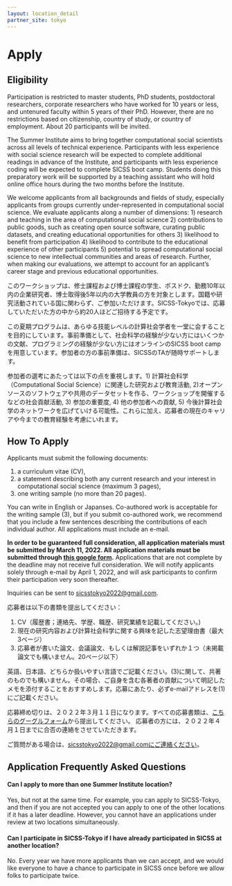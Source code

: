 ```yaml
---
layout: location_detail
partner_site: tokyo
---
```


# Apply

## Eligibility

Participation is restricted to master students, PhD students, postdoctoral researchers, corporate researchers who have worked for 10 years or less, and untenured faculty within 5 years of their PhD. However, there are no restrictions based on citizenship, country of study, or country of employment. About 20 participants will be invited.

The Summer Institute aims to bring together computational social scientists across all levels of technical experience. Participants with less experience with social science research will be expected to complete additional readings in advance of the Institute, and participants with less experience coding will be expected to complete SICSS boot camp. Students doing this preparatory work will be supported by a teaching assistant who will hold online office hours during the two months before the Institute.

We welcome applicants from all backgrounds and fields of study, especially applicants from groups currently under-represented in computational social science. We evaluate applicants along a number of dimensions: 1) research and teaching in the area of computational social science 2) contributions to public goods, such as creating open source software, curating public datasets, and creating educational opportunities for others 3) likelihood to benefit from participation 4) likelihood to contribute to the educational experience of other participants 5) potential to spread computational social science to new intellectual communities and areas of research. Further, when making our evaluations, we attempt to account for an applicant’s career stage and previous educational opportunities.


このワークショップは、修士課程および博士課程の学生、ポスドク、勤務10年以内の企業研究者、博士取得後5年以内の大学教員の方を対象とします。国籍や研究活動されている国に関わらず、ご参加いただけます。SICSS-Tokyoでは、応募していただいた方の中から約20人ほどご招待する予定です。

この夏期プログラムは、あらゆる技能レベルの計算社会学者を一堂に会することを目的にしています。事前準備として、社会科学の経験が少ない方にはいくつかの文献、プログラミングの経験が少ない方にはオンラインのSICSS boot campを用意しています。参加者の方の事前準備は、SICSSのTAが随時サポートします。

参加者の選考にあたっては以下の点を重視します。1) 計算社会科学（Computational Social Science）に関連した研究および教育活動, 2)オープンソースのソフトウェアや共用のデータセットを作る、ワークショップを開催するなどの社会貢献活動, 3) 参加の重要度, 4) 他の参加者への貢献, 5) 今後計算社会学のネットワークを広げていける可能性。これらに加え、応募者の現在のキャリアや今までの教育経験を考慮にいれます。


## How To Apply

Applicants must submit the following documents:
<ol>
  <li>a curriculum vitae (CV),</li>
  <li>a statement describing both any current research and your interest in computational social science (maximum 3 pages),</li>
  <li>one writing sample (no more than 20 pages).</li>
</ol>

You can write in English or Japanses. Co-authored work is acceptable for the writing sample (3), but if you submit co-authored work, we recommend that you include a few sentences describing the contributions of each individual author. All applications must include an e-mail.

**In order to be guaranteed full consideration, all application materials must be submitted by March 11, 2022. All application materials must be submitted through [this google form](https://forms.gle/CkYEX3MYVKXBaeiy6).** Applications that are not complete by the deadline may not receive full consideration. We will notify applicants solely through e-mail by April 1, 2022, and will ask participants to confirm their participation very soon thereafter.

Inquiries can be sent to sicsstokyo2022@gmail.com.


応募者は以下の書類を提出してください：
<ol>
  <li>CV（履歴書；連絡先、学歴、職歴、研究業績を記載してください。)</li>
  <li>現在の研究内容および計算社会科学に関する興味を記した志望理由書（最大3ページ）</li>
  <li>応募者が書いた論文、会議論文、もしくは解説記事をいずれか１つ（未掲載論文でも構いません。20ページ以下）</li>
 </ol>
<p>英語、日本語、どちらか扱いやすい言語でご記載ください。(3)に関して、共著のものでも構いません。その場合、ご自身を含む各著者の貢献について明記したメモを添付することをおすすめします。応募にあたり、必ずe-mailアドレスを(1)にご記載ください。</p>

応募締め切りは、２０２２年３月１１日になります。すべての応募書類は、[こちらのグーグルフォーム](https://forms.gle/CkYEX3MYVKXBaeiy6)から提出してください。 応募者の方には、２０２２年４月１日までに合否の連絡をさせていただきます。

ご質問がある場合は、sicsstokyo2022@gmail.comにご連絡ください。

## Application Frequently Asked Questions

#### Can I apply to more than one Summer Institute location?

Yes, but not at the same time. For example, you can apply to SICSS-Tokyo, and then if you are not accepted you can apply to one of the other locations if it has a later deadline. However, you cannot have an applications under review at two locations simultaneously.

#### Can I participate in SICSS-Tokyo if I have already participated in SICSS at another location?

No. Every year we have more applicants than we can accept, and we would like everyone to have a chance to participate in SICSS once before we allow folks to participate twice.
